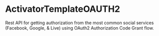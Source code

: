# ActivatorTemplateOAUTH2
Rest API for getting authorization from the most common social services (Facebook, Google, &amp; Live) using OAuth2 Authorization Code Grant flow. 
